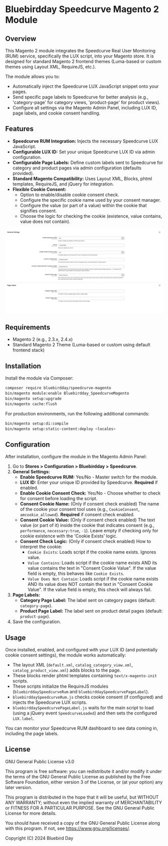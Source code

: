 # Bluebirdday Speedcurve Magento 2 Module

## Overview

This Magento 2 module integrates the Speedcurve Real User Monitoring (RUM) service, specifically the LUX script, into your Magento store. It is designed for standard Magento 2 frontend themes (Luma-based or custom themes using Layout XML, RequireJS, etc.).

The module allows you to:
- Automatically inject the Speedcurve LUX JavaScript snippet onto your pages.
- Send specific page labels to Speedcurve for better analysis (e.g., 'category-page' for category views, 'product-page' for product views).
- Configure all settings via the Magento Admin Panel, including LUX ID, page labels, and cookie consent handling.

## Features

- **Speedcurve RUM Integration:** Injects the necessary Speedcurve LUX JavaScript.
- **Configurable LUX ID:** Set your unique Speedcurve LUX ID via admin configuration.
- **Configurable Page Labels:** Define custom labels sent to Speedcurve for category and product pages via admin configuration (defaults provided).
- **Standard Magento Compatibility:** Uses Layout XML, Blocks, phtml templates, RequireJS, and jQuery for integration.
- **Flexible Cookie Consent:**
    - Option to enable/disable cookie consent check.
    - Configure the specific cookie name used by your consent manager.
    - Configure the value (or part of a value) within the cookie that signifies consent.
    - Choose the logic for checking the cookie (existence, value contains, value does not contain).

![Speedcurve Config Example](./docs/SpeedcurveConfig.png)

## Requirements

- Magento 2 (e.g., 2.3.x, 2.4.x)
- Standard Magento 2 Theme (Luma-based or custom using default frontend stack)

## Installation

Install the module via Composer:

```bash
composer require bluebirdday/speedcurve-magento
bin/magento module:enable Bluebirdday_SpeedcurveMagento
bin/magento setup:upgrade
bin/magento cache:flush
```

For production environments, run the following additional commands:
```bash
bin/magento setup:di:compile
bin/magento setup:static-content:deploy <locales>
```

## Configuration

After installation, configure the module in the Magento Admin Panel:

1.  Go to **Stores > Configuration > Bluebirdday > Speedcurve**.
2.  **General Settings:**
    *   **Enable Speedcurve RUM:** Yes/No - Master switch for the module.
    *   **LUX ID:** Enter your unique ID provided by Speedcurve. **Required** if enabled.
    *   **Enable Cookie Consent Check:** Yes/No - Choose whether to check for consent before loading the script.
    *   **Consent Cookie Name:** (Only if consent check enabled) The name of the cookie your consent tool uses (e.g., `CookieConsent`, `amcookie_allowed`). **Required** if consent check enabled.
    *   **Consent Cookie Value:** (Only if consent check enabled) The text value (or part of it) inside the cookie that indicates consent (e.g., `performance`, `necessary:true`, `-1`). Leave empty if checking only for cookie existence with the 'Cookie Exists' logic.
    *   **Consent Check Logic:** (Only if consent check enabled) How to interpret the cookie:
        *   `Cookie Exists`: Loads script if the cookie name exists. Ignores value.
        *   `Value Contains`: Loads script if the cookie name exists AND its value contains the text in "Consent Cookie Value". If the value field is empty, this behaves like `Cookie Exists`.
        *   `Value Does Not Contain`: Loads script if the cookie name exists AND its value does NOT contain the text in "Consent Cookie Value". If the value field is empty, this check will always fail.
3.  **Page Labels:**
    *   **Category Page Label:** The label sent on category pages (default: `category-page`).
    *   **Product Page Label:** The label sent on product detail pages (default: `product-page`).
4.  Save the configuration.

## Usage

Once installed, enabled, and configured with your LUX ID (and potentially cookie consent settings), the module works automatically:

- The layout XML (`default.xml`, `catalog_category_view.xml`, `catalog_product_view.xml`) adds blocks to the page.
- These blocks render phtml templates containing `text/x-magento-init` scripts.
- These scripts initialize the RequireJS modules (`bluebirddaySpeedcurveRum` and `bluebirddaySpeedcurvePageLabel`).
- `bluebirddaySpeedcurveRum.js` checks cookie consent (if configured) and injects the Speedcurve LUX scripts.
- `bluebirddaySpeedcurvePageLabel.js` waits for the main script to load (using a jQuery event `SpeedcurveLoaded`) and then sets the configured `LUX.label`.

You can monitor your Speedcurve RUM dashboard to see data coming in, including the page labels.

## License

GNU General Public License v3.0

This program is free software: you can redistribute it and/or modify
it under the terms of the GNU General Public License as published by
the Free Software Foundation, either version 3 of the License, or
(at your option) any later version.

This program is distributed in the hope that it will be useful,
but WITHOUT ANY WARRANTY; without even the implied warranty of
MERCHANTABILITY or FITNESS FOR A PARTICULAR PURPOSE.  See the
GNU General Public License for more details.

You should have received a copy of the GNU General Public License
along with this program.  If not, see <https://www.gnu.org/licenses/>.

Copyright (C) 2024 Bluebird Day 
